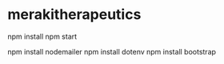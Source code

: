 # merakitherapeutics

npm install
npm start

npm install nodemailer
npm install dotenv
npm install bootstrap
